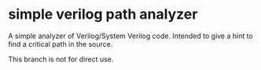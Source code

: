 # simple verilog path analyzer

A simple analyzer of Verilog/System Verilog code.
Intended to give a hint to find a critical path in the source.

This branch is not for direct use.